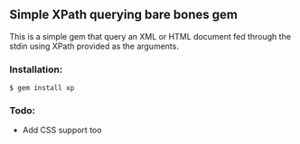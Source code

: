 ## Simple XPath querying bare bones gem

This is a simple gem that query an XML or HTML document fed through the stdin using XPath provided as the arguments.

### Installation:

    $ gem install xp

### Todo:

* Add CSS support too
